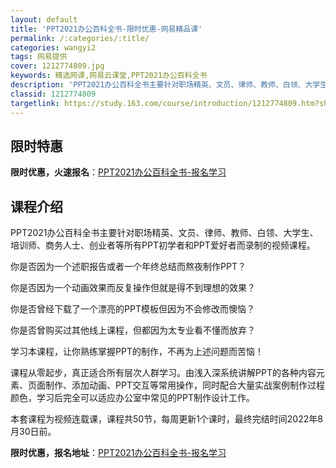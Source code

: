 ```yaml
---
layout: default
title: 'PPT2021办公百科全书-限时优惠-网易精品课'
permalink: /:categories/:title/
categories: wangyi2
tags: 网易提供
cover: 1212774809.jpg
keywords: 精选网课,网易云课堂,PPT2021办公百科全书
description: 'PPT2021办公百科全书主要针对职场精英、文员、律师、教师、白领、大学生、培训师、商务人士、创业者等所有PPT初学者和'
classid: 1212774809
targetlink: https://study.163.com/course/introduction/1212774809.htm?share=1&shareId=1025206652&utm_campaign=share&utm_medium=iphoneShare&utm_source=&utm_u=1025206652
---
```


## 限时特惠

**限时优惠，火速报名**：[PPT2021办公百科全书-报名学习](https://study.163.com/course/introduction/1212774809.htm?share=1&shareId=1025206652&utm_campaign=share&utm_medium=iphoneShare&utm_source=&utm_u=1025206652)

## 课程介绍

PPT2021办公百科全书主要针对职场精英、文员、律师、教师、白领、大学生、培训师、商务人士、创业者等所有PPT初学者和PPT爱好者而录制的视频课程。

你是否因为一个述职报告或者一个年终总结而熬夜制作PPT？

你是否因为一个动画效果而反复操作但就是得不到理想的效果？

你是否曾经下载了一个漂亮的PPT模板但因为不会修改而懊恼？

你是否曾购买过其他线上课程，但都因为太专业看不懂而放弃？

学习本课程，让你熟练掌握PPT的制作，不再为上述问题而苦恼！

课程从零起步，真正适合所有层次人群学习。由浅入深系统讲解PPT的各种内容元素、页面制作、添加动画、PPT交互等常用操作，同时配合大量实战案例制作过程颜色，学习后完全可以适应办公室中常见的PPT制作设计工作。

本套课程为视频连载课，课程共50节，每周更新1个课时，最终完结时间2022年8月30日前。

**限时优惠，报名地址**：[PPT2021办公百科全书-报名学习](https://study.163.com/course/introduction/1212774809.htm?share=1&shareId=1025206652&utm_campaign=share&utm_medium=iphoneShare&utm_source=&utm_u=1025206652)

